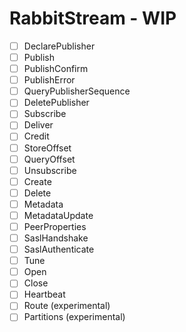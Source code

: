 # RabbitStream - WIP



* [ ] DeclarePublisher
* [ ] Publish
* [ ] PublishConfirm
* [ ] PublishError
* [ ] QueryPublisherSequence
* [ ] DeletePublisher
* [ ] Subscribe
* [ ] Deliver
* [ ] Credit
* [ ] StoreOffset
* [ ] QueryOffset
* [ ] Unsubscribe
* [ ] Create
* [ ] Delete
* [ ] Metadata
* [ ] MetadataUpdate
* [ ] PeerProperties
* [ ] SaslHandshake
* [ ] SaslAuthenticate
* [ ] Tune
* [ ] Open
* [ ] Close
* [ ] Heartbeat
* [ ] Route (experimental)
* [ ] Partitions (experimental)

